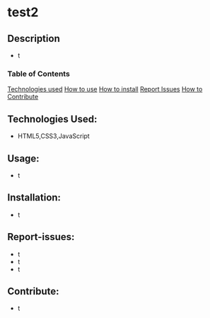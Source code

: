 
# test2
## Description
* t
### Table of Contents  
[Technologies used](#technologies)
[How to use](#Usage)
[How to install](#Installation)
[Report Issues](#Report-issues)
[How to Contribute](#Contribute)
## Technologies Used:
* HTML5,CSS3,JavaScript
## Usage:
* t
## Installation:
* t
## Report-issues:
* t
* t
* t
## Contribute:
* t

